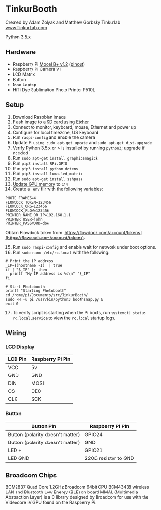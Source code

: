 # TinkurBooth

Created by Adam Zolyak and Matthew Gorbsky
Tinkurlab
www.TinkurLab.com

Python 3.5.x

## Hardware

- Raspberry Pi [Model B+ v1.2](https://www.raspberrypi.org/products/raspberry-pi-3-model-b/) ([pinout](https://www.jameco.com/Jameco/workshop/circuitnotes/raspberry_pi_circuit_note_fig2.jpg))
- Raspberry Pi Camera v1
- LCD Matrix
- Button
- Mac Laptop
- HiTi Dye Sublimation Photo Printer P510L

## Setup

1. Download [Raspbian](https://www.raspberrypi.org/downloads/raspbian/) image
2. Flash image to a SD card using [Etcher](https://www.balena.io/etcher/)
3. Connect to monitor, keyboard, mouse, Ethernet and power up
4. Configure for local timezone, US Keyboard
5. Run `raspi-config` and enable the camera
6. Update Pi `using sudo apt-get update` and `sudo apt-get dist-upgrade`
7. Verify Python 3.5.x or > is installed by running `python3`; upgrade if needed
8. Run `sudo apt-get install graphicsmagick`
9. Run `pip3 install RPi.GPIO`
10. Run `pip3 install python-dotenv`
11. Run `pip3 install luma.led_matrix`
12. Run `sudo apt-get install sshpass`
13. [Update GPU memory](https://raspberrypi.stackexchange.com/questions/13764/what-causes-enospc-error-when-using-the-raspberry-pi-camera-module) to `144`
14. Create a `.env` filr with the following variables:

```
PHOTO_FRAMES=4
FLOWDOCK_TOKEN=123456
FLOWDOCK_ORG=123456
FLOWDOCK_FLOW=123456
PRINTER_NAME_OR_IP=192.168.1.1
PRINTER_USER=john
PRINTER_PASSWORD=doe
```

Obtain Flowdock token from [https://flowdock.com/account/tokens](https://flowdock.com/account/tokens).

15. Run `sudo raspi-config` and enable wait for network under boot options.
16. Run `sudo nano /etc/rc.local` with the following:

```
# Print the IP address
_IP=$(hostname -I) || true
if [ "$_IP" ]; then
  printf "My IP address is %s\n" "$_IP"
fi

# Start Photobooth
printf "Starting Photobooth"
cd /home/pi/Documents/src/TinkurBooth/
sudo -H -u pi /usr/bin/python3 boothsnap.py &
exit 0
```

17. To verify script is starting when the Pi boots, run `systemctl status rc.local.service` to view the `rc.local` startup logs.

## Wiring

### LCD Display

| LCD Pin | Raspberry Pi Pin |
| ------- | ---------------- |
| VCC     | 5v               |
| GND     | GND              |
| DIN     | MOSI             |
| CS      | CE0              |
| CLK     | SCK              |

### Button

| Button Pin                       | Raspberry Pi Pin     |
| -------------------------------- | -------------------- |
| Button (polarity doesn't matter) | GPIO24               |
| Button (polarity doesn't matter) | GND                  |
| LED +                            | GPIO21               |
| LED GND                          | 220Ω resistor to GND |

## Broadcom Chips

BCM2837 Quad Core 1.2GHz Broadcom 64bit CPU
BCM43438 wireless LAN and Bluetooth Low Energy (BLE) on board
MMAL (Multimedia Abstraction Layer) is a C library designed by Broadcom for use with the Videocore IV GPU found on the Raspberry Pi.
